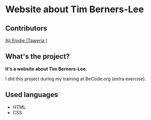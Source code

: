 # Website about Tim Berners-Lee

## Contributors

[Ali Elodie (Taweria )]( https://github.com/Taweria)

## What's the project?

**It's a website about Tim Berners-Lee.**

I did this project during my training at BeCode.org (extra exercise).


## Used languages

* HTML
* CSS